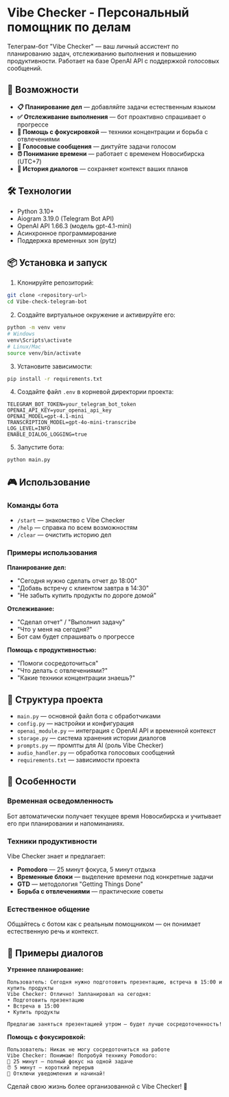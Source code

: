 # Vibe Checker - Персональный помощник по делам

Телеграм-бот "Vibe Checker" — ваш личный ассистент по планированию задач, отслеживанию выполнения и повышению продуктивности. Работает на базе OpenAI API с поддержкой голосовых сообщений.

## 🎯 Возможности

- **📋 Планирование дел** — добавляйте задачи естественным языком
- **✅ Отслеживание выполнения** — бот проактивно спрашивает о прогрессе
- **🎯 Помощь с фокусировкой** — техники концентрации и борьба с отвлечениями
- **🎤 Голосовые сообщения** — диктуйте задачи голосом
- **⏰ Понимание времени** — работает с временем Новосибирска (UTC+7)
- **💾 История диалогов** — сохраняет контекст ваших планов

## 🛠 Технологии

- Python 3.10+
- Aiogram 3.19.0 (Telegram Bot API)
- OpenAI API 1.66.3 (модель gpt-4.1-mini)
- Асинхронное программирование
- Поддержка временных зон (pytz)

## 📦 Установка и запуск

1. Клонируйте репозиторий:
```bash
git clone <repository-url>
cd Vibe-check-telegram-bot
```

2. Создайте виртуальное окружение и активируйте его:
```bash
python -m venv venv
# Windows
venv\Scripts\activate
# Linux/Mac
source venv/bin/activate
```

3. Установите зависимости:
```bash
pip install -r requirements.txt
```

4. Создайте файл `.env` в корневой директории проекта:
```env
TELEGRAM_BOT_TOKEN=your_telegram_bot_token
OPENAI_API_KEY=your_openai_api_key
OPENAI_MODEL=gpt-4.1-mini
TRANSCRIPTION_MODEL=gpt-4o-mini-transcribe
LOG_LEVEL=INFO
ENABLE_DIALOG_LOGGING=true
```

5. Запустите бота:
```bash
python main.py
```

## 🎮 Использование

### Команды бота
- `/start` — знакомство с Vibe Checker
- `/help` — справка по всем возможностям
- `/clear` — очистить историю дел

### Примеры использования

**Планирование дел:**
- "Сегодня нужно сделать отчет до 18:00"
- "Добавь встречу с клиентом завтра в 14:30"
- "Не забыть купить продукты по дороге домой"

**Отслеживание:**
- "Сделал отчет" / "Выполнил задачу"
- "Что у меня на сегодня?"
- Бот сам будет спрашивать о прогрессе

**Помощь с продуктивностью:**
- "Помоги сосредоточиться"
- "Что делать с отвлечениями?"
- "Какие техники концентрации знаешь?"

## 📁 Структура проекта

- `main.py` — основной файл бота с обработчиками
- `config.py` — настройки и конфигурация
- `openai_module.py` — интеграция с OpenAI API и временной контекст
- `storage.py` — система хранения истории диалогов
- `prompts.py` — промпты для AI (роль Vibe Checker)
- `audio_handler.py` — обработка голосовых сообщений
- `requirements.txt` — зависимости проекта

## 🚀 Особенности

### Временная осведомленность
Бот автоматически получает текущее время Новосибирска и учитывает его при планировании и напоминаниях.

### Техники продуктивности
Vibe Checker знает и предлагает:
- **Pomodoro** — 25 минут фокуса, 5 минут отдыха
- **Временные блоки** — выделение времени под конкретные задачи
- **GTD** — методология "Getting Things Done"
- **Борьба с отвлечениями** — практические советы

### Естественное общение
Общайтесь с ботом как с реальным помощником — он понимает естественную речь и контекст.

## 🎯 Примеры диалогов

**Утреннее планирование:**
```
Пользователь: Сегодня нужно подготовить презентацию, встреча в 15:00 и купить продукты
Vibe Checker: Отлично! Запланировал на сегодня:
• Подготовить презентацию
• Встреча в 15:00
• Купить продукты

Предлагаю заняться презентацией утром — будет лучше сосредоточенность!
```

**Помощь с фокусировкой:**
```
Пользователь: Никак не могу сосредоточиться на работе
Vibe Checker: Понимаю! Попробуй технику Pomodoro:
🍅 25 минут — полный фокус на одной задаче
⏰ 5 минут — короткий перерыв
📱 Отключи уведомления и начинай!
```

Сделай свою жизнь более организованной с Vibe Checker! 🚀 